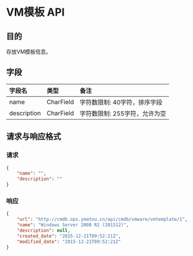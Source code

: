 # VM模板 API

## 目的
存放VM模板信息。

## 字段
|字段名|类型|备注|
|:-----|:-----|:-----|
|name|CharField|字符数限制: 40字符，排序字段|
|description|CharField|字符数限制: 255字符，允许为空|

## 请求与响应格式

### 请求

```JSON
{
    "name": "",
    "description": ""
}
```

### 响应
```JSON
{
    "url": "http://cmdb.ops.ymatou.cn/api/cmdb/vmware/vmtemplate/1",
    "name": "Windows Server 2008 R2 (201512)",
    "description": null,
    "created_date": "2015-12-21T09:52:21Z",
    "modified_date": "2015-12-21T09:52:21Z"
}
```
